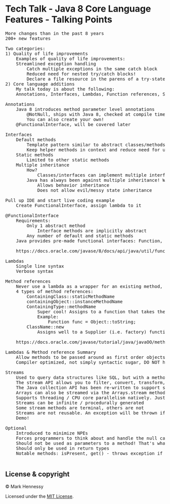 # Tech Talk - Java 8 Core Language Features - Talking Points

<pre>
More changes than in the past 8 years
200+ new features

Two categories: 
1) Quality of life improvements
	Examples of quality of life improvements:
	Streamlined exception handling
	    Catch multiple exceptions in the same catch block 
	    Reduced need for nested try/catch blocks!
	    Declare a file resource in the parens of a try-statement, and java will automatically close the file stream if there is an error
2) Core language additions
	My talk today is about the following: 
	Annotations, Interfaces, Lambdas, Function references, Streams.

Annotations
	Java 8 introduces method parameter level annotations
	    @NotNull, ships with Java 8, checked at compile time just like @Override
	    You can also create your own!
    @FunctionalInterface, will be covered later

Interfaces
	Default methods
		Template pattern similar to abstract classes/methods
		Keep helper methods in context and reduce need for utility classes
	Static methods
		Limited to other static methods
	Multiple inheritance
		How? 
			Classes/interfaces can implement multiple interfaces, which can now have implementation thanks to default methods
		Java has always been against multiple inheritance! Why is this okay?
			Allows behavior inheritance
			Does not allow evil/messy state inheritance

Pull up IDE and start live coding example
	Create FunctionalInterface, assign lambda to it

@FunctionalInterface
	Requirements:
		Only 1 abstract method
			Interface methods are implicitly abstract
		Any number of default and static methods
	Java provides pre-made functional interfaces: Function, BiFunction, Predicate, Consumer, Supplier, and many more

	https://docs.oracle.com/javase/8/docs/api/java/util/function/package-summary.html

Lambdas
	Single line syntax
	Verbose syntax

Method references
	Never use a lambda as a wrapper for an existing method, use a method reference instead
	4 types of method references:
		ContainingClass::staticMethodName
		containingObject::instanceMethodName
		ContainingType::methodName
			Super cool! Assigns to a function that takes the instance on which to call the method as the first argument
			Example:
				Function<Object, String> func = Object::toString;
		ClassName::new
			Assigns well to a Supplier (i.e. factory) functional interface

	https://docs.oracle.com/javase/tutorial/java/javaOO/methodreferences.html

Lambdas & Method reference Summary
    Allow methods to be passed around as first order objects
    Compiler optimized, not simply syntactic sugar, DO NOT have the overhead of anonymous inner classes

Streams
	Used to query data structures like SQL, but with a method chaining syntax
	The stream API allows you to filter, convert, transform, visit, aggregate data, and much more
	The Java collection API has been re-written to support streams. Simply call the .stream() method to start streaming
	Arrays can also be streamed via the Arrays.stream method
	Supports threading / CPU core parallelism natively. Just call parallelStream()
	Streams can be infinite / procedurally generated
	Some stream methods are terminal, others are not
	Streams are not reusable. An exception will be thrown if you try to use a stream after a terminal method has been called
	Demo!

Optional<T>
	Introduced to minimize NPEs
	Forces programmers to think about and handle the null case
	Should not be used as parameters to a method! That's what @NotNull is for
	Should only be used in return types
	Notable methods: isPresent, get() - throws exception if null, ifPresent(Consumer), orElse(defaultValue)
	
</pre>

## License & copyright

© Mark Hennessy

Licensed under the [MIT License](LICENSE).
